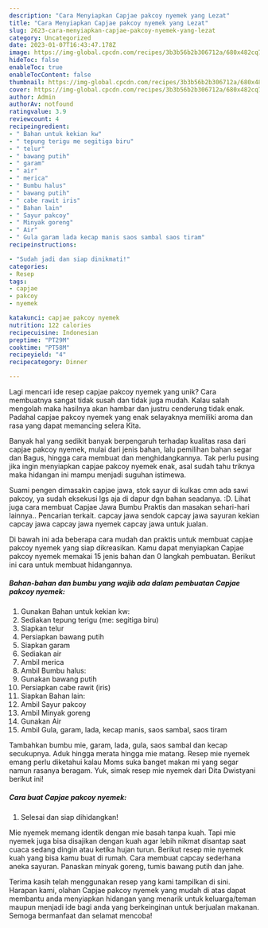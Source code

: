 ```yaml
---
description: "Cara Menyiapkan Capjae pakcoy nyemek yang Lezat"
title: "Cara Menyiapkan Capjae pakcoy nyemek yang Lezat"
slug: 2623-cara-menyiapkan-capjae-pakcoy-nyemek-yang-lezat
category: Uncategorized
date: 2023-01-07T16:43:47.178Z
image: https://img-global.cpcdn.com/recipes/3b3b56b2b306712a/680x482cq70/capjae-pakcoy-nyemek-foto-resep-utama.jpg
hideToc: false
enableToc: true
enableTocContent: false
thumbnail: https://img-global.cpcdn.com/recipes/3b3b56b2b306712a/680x482cq70/capjae-pakcoy-nyemek-foto-resep-utama.jpg
cover: https://img-global.cpcdn.com/recipes/3b3b56b2b306712a/680x482cq70/capjae-pakcoy-nyemek-foto-resep-utama.jpg
author: Admin
authorAv: notfound
ratingvalue: 3.9
reviewcount: 4
recipeingredient:
- " Bahan untuk kekian kw"
- " tepung terigu me segitiga biru"
- " telur"
- " bawang putih"
- " garam"
- " air"
- " merica"
- " Bumbu halus"
- " bawang putih"
- " cabe rawit iris"
- " Bahan lain"
- " Sayur pakcoy"
- " Minyak goreng"
- " Air"
- " Gula garam lada kecap manis saos sambal saos tiram"
recipeinstructions:

- "Sudah jadi dan siap dinikmati!"
categories:
- Resep
tags:
- capjae
- pakcoy
- nyemek

katakunci: capjae pakcoy nyemek 
nutrition: 122 calories
recipecuisine: Indonesian
preptime: "PT29M"
cooktime: "PT58M"
recipeyield: "4"
recipecategory: Dinner

---
```





Lagi mencari ide resep capjae pakcoy nyemek yang unik? Cara membuatnya sangat tidak susah dan tidak juga mudah. Kalau salah mengolah maka hasilnya akan hambar dan justru cenderung tidak enak. Padahal capjae pakcoy nyemek yang enak selayaknya memiliki aroma dan rasa yang dapat memancing selera Kita.





Banyak hal yang sedikit banyak berpengaruh terhadap kualitas rasa dari capjae pakcoy nyemek, mulai dari jenis bahan, lalu pemilihan bahan segar dan Bagus, hingga cara membuat dan menghidangkannya. Tak perlu pusing jika ingin menyiapkan capjae pakcoy nyemek enak,      asal sudah tahu triknya maka hidangan ini mampu menjadi suguhan istimewa.














Suami pengen dimasakin capjae jawa, stok sayur di kulkas cmn ada sawi pakcoy, ya sudah eksekusi lgs aja di dapur dgn bahan seadanya. :D. Lihat juga cara membuat Capjae Jawa Bumbu Praktis dan masakan sehari-hari lainnya.. Pencarian terkait. capcay jawa sendok capcay jawa sayuran kekian capcay jawa capcay jawa nyemek capcay jawa untuk jualan.






Di bawah ini ada beberapa cara mudah dan praktis untuk membuat capjae pakcoy nyemek yang siap dikreasikan. Kamu dapat menyiapkan Capjae pakcoy nyemek memakai 15 jenis bahan dan 0 langkah pembuatan. Berikut ini cara untuk membuat hidangannya.

<!--inarticleads1-->

##### Bahan-bahan dan bumbu yang wajib ada dalam pembuatan Capjae pakcoy nyemek:

1. Gunakan  Bahan untuk kekian kw:
1. Sediakan  tepung terigu (me: segitiga biru)
1. Siapkan  telur
1. Persiapkan  bawang putih
1. Siapkan  garam
1. Sediakan  air
1. Ambil  merica
1. Ambil  Bumbu halus:
1. Gunakan  bawang putih
1. Persiapkan  cabe rawit (iris)
1. Siapkan  Bahan lain:
1. Ambil  Sayur pakcoy
1. Ambil  Minyak goreng
1. Gunakan  Air
1. Ambil  Gula, garam, lada, kecap manis, saos sambal, saos tiram


Tambahkan bumbu mie, garam, lada, gula, saos sambal dan kecap secukupnya. Aduk hingga merata hingga mie matang. Resep mie nyemek emang perlu diketahui kalau Moms suka banget makan mi yang segar namun rasanya beragam. Yuk, simak resep mie nyemek dari Dita Dwistyani berikut ini! 

<!--inarticleads2-->

##### Cara buat Capjae pakcoy nyemek:


1. Selesai dan siap dihidangkan!

Mie nyemek memang identik dengan mie basah tanpa kuah. Tapi mie nyemek juga bisa disajikan dengan kuah agar lebih nikmat disantap saat cuaca sedang dingin atau ketika hujan turun. Berikut resep mie nyemek kuah yang bisa kamu buat di rumah. Cara membuat capcay sederhana aneka sayuran. Panaskan minyak goreng, tumis bawang putih dan jahe. 

Terima kasih telah menggunakan resep yang kami tampilkan di sini. Harapan kami, olahan Capjae pakcoy nyemek yang mudah di atas dapat membantu anda menyiapkan hidangan yang menarik untuk keluarga/teman maupun menjadi ide bagi anda yang berkeinginan untuk berjualan makanan. Semoga bermanfaat dan selamat mencoba!
